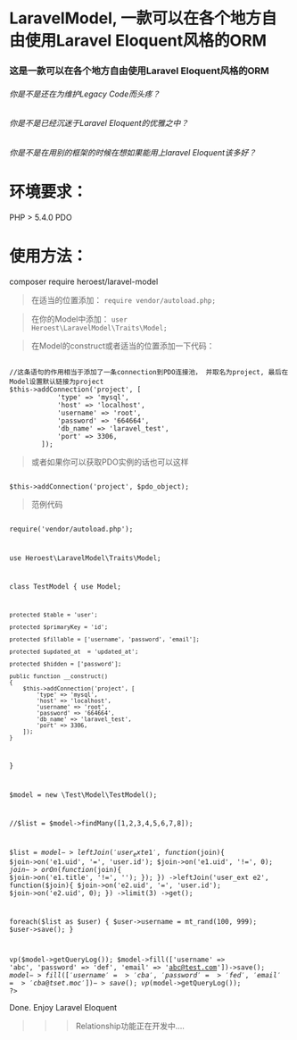 # LaravelModel, 一款可以在各个地方自由使用Laravel Eloquent风格的ORM

### 这是一款可以在各个地方自由使用Laravel Eloquent风格的ORM


###### 你是不是还在为维护Legacy Code而头疼？
###### 你是不是已经沉迷于Laravel Eloquent的优雅之中？
###### 你是不是在用别的框架的时候在想如果能用上laravel Eloquent该多好？


环境要求：
=============
PHP > 5.4.0
PDO


使用方法：
=============
composer require heroest/laravel-model

>在适当的位置添加：
<code>require vendor/autoload.php;</code>

>在你的Model中添加： 
<code>user Heroest\LaravelModel\Traits\Model;</code>

>在Model的construct或者适当的位置添加一下代码：
<code>
//这条语句的作用相当于添加了一条connection到PDO连接池， 并取名为project, 最后在Model设置默认链接为project
$this->addConnection('project', [
            'type' => 'mysql',
            'host' => 'localhost',
            'username' => 'root',
            'password' => '664664',
            'db_name' => 'laravel_test',
            'port' => 3306,
        ]);
</code>

>或者如果你可以获取PDO实例的话也可以这样
<code>
$this->addConnection('project', $pdo_object);
</code>

>范例代码
<code>
<?php namespace Test\Model;

require('vendor/autoload.php');

use Heroest\LaravelModel\Traits\Model;

class TestModel
{
    use Model;

    protected $table = 'user';

    protected $primaryKey = 'id';

    protected $fillable = ['username', 'password', 'email'];

    protected $updated_at  = 'updated_at';

    protected $hidden = ['password'];

    public function __construct()
    {
        $this->addConnection('project', [
            'type' => 'mysql',
            'host' => 'localhost',
            'username' => 'root',
            'password' => '664664',
            'db_name' => 'laravel_test',
            'port' => 3306,
        ]);
    }
}

$model = new \Test\Model\TestModel();

//$list = $model->findMany([1,2,3,4,5,6,7,8]);

$list = $model
            ->leftJoin('user_ext e1', function($join){
                $join->on('e1.uid', '=', 'user.id');
                $join->on('e1.uid', '!=', 0);
                $join->orOn(function($join){
                    $join->on('e1.title', '!=', '');
                });
            })
            ->leftJoin('user_ext e2', function($join){
                $join->on('e2.uid', '=', 'user.id');
                $join->on('e2.uid', 0);
            })
            ->limit(3)
            ->get();


foreach($list as $user) {
    $user->username = mt_rand(100, 999);
    $user->save();
}

vp($model->getQueryLog());
$model->fill(['username' => 'abc', 'password' => 'def', 'email' => 'abc@test.com'])->save();
$model->fill(['username' => 'cba', 'password' => 'fed', 'email' => 'cba@tset.moc'])->save();
vp($model->getQueryLog());
?>
</code>


Done. Enjoy Laravel Eloquent


>>>Relationship功能正在开发中....
